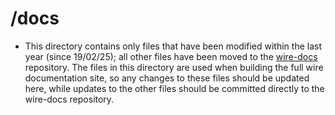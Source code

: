 
# /docs 
- This directory contains only files that have been modified within the last year (since 19/02/25); all other files have been moved to the [wire-docs](https://github.com/wireapp/wire-docs) repository. The files in this directory are used when building the full wire documentation site, so any changes to these files should be updated here, while updates to the other files should be committed directly to the wire-docs repository.
